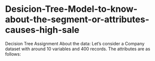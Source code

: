 # Desicion-Tree-Model-to-know-about-the-segment-or-attributes-causes-high-sale
Decision Tree   Assignment   About the data:  Let’s consider a Company dataset with around 10 variables and 400 records.  The attributes are as follows:  
